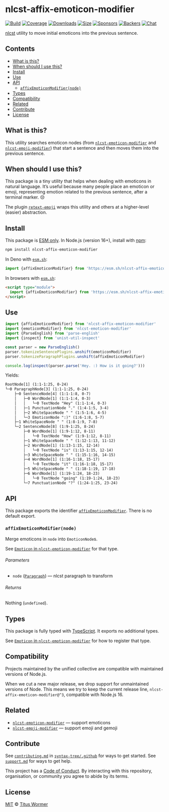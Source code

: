 # nlcst-affix-emoticon-modifier

[![Build][build-badge]][build]
[![Coverage][coverage-badge]][coverage]
[![Downloads][downloads-badge]][downloads]
[![Size][size-badge]][size]
[![Sponsors][sponsors-badge]][collective]
[![Backers][backers-badge]][collective]
[![Chat][chat-badge]][chat]

[nlcst][] utility to move initial emoticons into the previous sentence.

## Contents

*   [What is this?](#what-is-this)
*   [When should I use this?](#when-should-i-use-this)
*   [Install](#install)
*   [Use](#use)
*   [API](#api)
    *   [`affixEmoticonModifier(node)`](#affixemoticonmodifiernode)
*   [Types](#types)
*   [Compatibility](#compatibility)
*   [Related](#related)
*   [Contribute](#contribute)
*   [License](#license)

## What is this?

This utility searches emoticon nodes (from
[`nlcst-emoticon-modifier`][nlcst-emoticon-modifier] and
[`nlcst-emoji-modifier`][nlcst-emoji-modifier]) that start a sentence and then
moves them into the previous sentence.

## When should I use this?

This package is a tiny utility that helps when dealing with emoticons in natural
language.
It’s useful because many people place an emoticon or emoji, representing emotion
related to the previous sentence, after a terminal marker.
😒

The plugin [`retext-emoji`][retext-emoji] wraps this utility and others at a
higher-level (easier) abstraction.

## Install

This package is [ESM only][esm].
In Node.js (version 16+), install with [npm][]:

```sh
npm install nlcst-affix-emoticon-modifier
```

In Deno with [`esm.sh`][esmsh]:

```js
import {affixEmoticonModifier} from 'https://esm.sh/nlcst-affix-emoticon-modifier@2'
```

In browsers with [`esm.sh`][esmsh]:

```html
<script type="module">
  import {affixEmoticonModifier} from 'https://esm.sh/nlcst-affix-emoticon-modifier@2?bundle'
</script>
```

## Use

```js
import {affixEmoticonModifier} from 'nlcst-affix-emoticon-modifier'
import {emoticonModifier} from 'nlcst-emoticon-modifier'
import {ParseEnglish} from 'parse-english'
import {inspect} from 'unist-util-inspect'

const parser = new ParseEnglish()
parser.tokenizeSentencePlugins.unshift(emoticonModifier)
parser.tokenizeParagraphPlugins.unshift(affixEmoticonModifier)

console.log(inspect(parser.parse('Hey. :) How is it going?')))
```

Yields:

```txt
RootNode[1] (1:1-1:25, 0-24)
└─0 ParagraphNode[3] (1:1-1:25, 0-24)
    ├─0 SentenceNode[4] (1:1-1:8, 0-7)
    │   ├─0 WordNode[1] (1:1-1:4, 0-3)
    │   │   └─0 TextNode "Hey" (1:1-1:4, 0-3)
    │   ├─1 PunctuationNode "." (1:4-1:5, 3-4)
    │   ├─2 WhiteSpaceNode " " (1:5-1:6, 4-5)
    │   └─3 EmoticonNode ":)" (1:6-1:8, 5-7)
    ├─1 WhiteSpaceNode " " (1:8-1:9, 7-8)
    └─2 SentenceNode[8] (1:9-1:25, 8-24)
        ├─0 WordNode[1] (1:9-1:12, 8-11)
        │   └─0 TextNode "How" (1:9-1:12, 8-11)
        ├─1 WhiteSpaceNode " " (1:12-1:13, 11-12)
        ├─2 WordNode[1] (1:13-1:15, 12-14)
        │   └─0 TextNode "is" (1:13-1:15, 12-14)
        ├─3 WhiteSpaceNode " " (1:15-1:16, 14-15)
        ├─4 WordNode[1] (1:16-1:18, 15-17)
        │   └─0 TextNode "it" (1:16-1:18, 15-17)
        ├─5 WhiteSpaceNode " " (1:18-1:19, 17-18)
        ├─6 WordNode[1] (1:19-1:24, 18-23)
        │   └─0 TextNode "going" (1:19-1:24, 18-23)
        └─7 PunctuationNode "?" (1:24-1:25, 23-24)
```

## API

This package exports the identifier
[`affixEmoticonModifier`][api-affix-emoticon-modifier].
There is no default export.

### `affixEmoticonModifier(node)`

Merge emoticons in `node` into `EmoticonNode`s.

See [`Emoticon` in `nlcst-emoticon-modifier`][emoticon-mofifier-emoticon] for
that type.

###### Parameters

*   `node` ([`Paragraph`][paragraph])
    — nlcst paragraph to transform

###### Returns

Nothing (`undefined`).

## Types

This package is fully typed with [TypeScript][].
It exports no additional types.

See [`Emoticon` in `nlcst-emoticon-modifier`][emoticon-mofifier-emoticon] for
how to register that type.

## Compatibility

Projects maintained by the unified collective are compatible with maintained
versions of Node.js.

When we cut a new major release, we drop support for unmaintained versions of
Node.
This means we try to keep the current release line,
`nlcst-affix-emoticon-modifier@^3`, compatible with Node.js 16.

## Related

*   [`nlcst-emoticon-modifier`](https://github.com/syntax-tree/nlcst-emoticon-modifier)
    — support emoticons
*   [`nlcst-emoji-modifier`](https://github.com/syntax-tree/nlcst-emoji-modifier)
    — support emoji and gemoji

## Contribute

See [`contributing.md`][contributing] in [`syntax-tree/.github`][health] for
ways to get started.
See [`support.md`][support] for ways to get help.

This project has a [Code of Conduct][coc].
By interacting with this repository, organisation, or community you agree to
abide by its terms.

## License

[MIT][license] © [Titus Wormer][author]

<!-- Definitions -->

[build-badge]: https://github.com/syntax-tree/nlcst-affix-emoticon-modifier/workflows/main/badge.svg

[build]: https://github.com/syntax-tree/nlcst-affix-emoticon-modifier/actions

[coverage-badge]: https://img.shields.io/codecov/c/github/syntax-tree/nlcst-affix-emoticon-modifier.svg

[coverage]: https://codecov.io/github/syntax-tree/nlcst-affix-emoticon-modifier

[downloads-badge]: https://img.shields.io/npm/dm/nlcst-affix-emoticon-modifier.svg

[downloads]: https://www.npmjs.com/package/nlcst-affix-emoticon-modifier

[size-badge]: https://img.shields.io/badge/dynamic/json?label=minzipped%20size&query=$.size.compressedSize&url=https://deno.bundlejs.com/?q=nlcst-affix-emoticon-modifier

[size]: https://bundlejs.com/?q=nlcst-affix-emoticon-modifier

[sponsors-badge]: https://opencollective.com/unified/sponsors/badge.svg

[backers-badge]: https://opencollective.com/unified/backers/badge.svg

[collective]: https://opencollective.com/unified

[chat-badge]: https://img.shields.io/badge/chat-discussions-success.svg

[chat]: https://github.com/syntax-tree/unist/discussions

[npm]: https://docs.npmjs.com/cli/install

[esm]: https://gist.github.com/sindresorhus/a39789f98801d908bbc7ff3ecc99d99c

[esmsh]: https://esm.sh

[typescript]: https://www.typescriptlang.org

[license]: license

[author]: https://wooorm.com

[health]: https://github.com/syntax-tree/.github

[contributing]: https://github.com/syntax-tree/.github/blob/main/contributing.md

[support]: https://github.com/syntax-tree/.github/blob/main/support.md

[coc]: https://github.com/syntax-tree/.github/blob/main/code-of-conduct.md

[retext-emoji]: https://github.com/retextjs/retext-emoji

[nlcst]: https://github.com/syntax-tree/nlcst

[paragraph]: https://github.com/syntax-tree/nlcst#paragraph

[nlcst-emoticon-modifier]: https://github.com/syntax-tree/nlcst-emoticon-modifier

[nlcst-emoji-modifier]: https://github.com/syntax-tree/nlcst-emoji-modifier

[emoticon-mofifier-emoticon]: https://github.com/syntax-tree/nlcst-emoticon-modifier#emoticon

[api-affix-emoticon-modifier]: #affixemoticonmodifiernode
